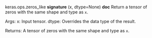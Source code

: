 keras.ops.zeros_like
__signature__
(x, dtype=None)
__doc__
Return a tensor of zeros with the same shape and type as `x`.

Args:
    x: Input tensor.
    dtype: Overrides the data type of the result.

Returns:
    A tensor of zeros with the same shape and type as `x`.

